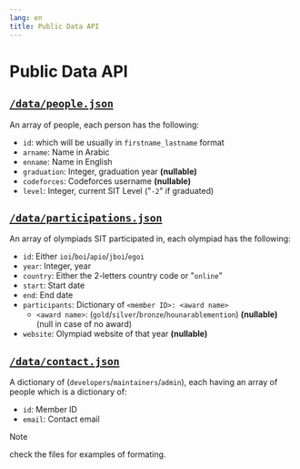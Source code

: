 ```yaml
---
lang: en
title: Public Data API
---
```

# Public Data API

## [`/data/people.json`](/data/people.json)
An array of people, each person has the following:
- `id`: which will be usually in `firstname_lastname` format
- `arname`: Name in Arabic
- `enname`: Name in English 
- `graduation`: Integer, graduation year **(nullable)**
- `codeforces`: Codeforces username **(nullable)**
- `level`: Integer, current SIT Level ("`-2`" if graduated)

## [`/data/participations.json`](/data/participations.json)
An array of olympiads SIT participated in, each olympiad has the following:
- `id`: Either `ioi`/`boi`/`apio`/`jboi`/`egoi`
- `year`: Integer, year
- `country`: Either the 2-letters country code or "`online`"
- `start`: Start date
- `end`: End date
- `participants`: Dictionary of `<member ID>: <award name>`
    - `<award name>`: (`gold`/`silver`/`bronze`/`hounarablemention`) **(nullable)** (null in case of no award)
- `website`: Olympiad website of that year **(nullable)**

## [`/data/contact.json`](/data/contact.json)
A dictionary of (`developers`/`maintainers`/`admin`), each having an array of people which is a dictionary of:
- `id`: Member ID
- `email`: Contact email

> [!NOTE]
> check the files for examples of formating.
